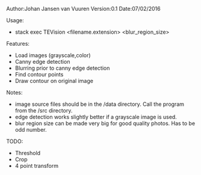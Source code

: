 Author:Johan Jansen van Vuuren
Version:0.1
Date:07/02/2016

Usage:
 - stack exec TEVision <filename.extension> <blur_region_size>

Features:
 - Load images (grayscale,color)
 - Canny edge detection
 - Blurring prior to canny edge detection
 - Find contour points
 - Draw contour on original image
 
 
Notes:
 - image source files should be in the /data directory.  Call the program from the /src directory.
 - edge detection works slightly better if a grayscale image is used.
 - blur region size can be made very big for good quality photos.  Has to be odd number.

TODO:
 - Threshold
 - Crop 
 - 4 point transform
 
